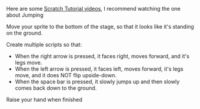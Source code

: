 Here are some [Scratch Tutorial videos](https://drive.google.com/drive/folders/128oYSzZetK25nTV-0YInwofJ_TrGKf3W?usp=sharing), I recommend watching the one about Jumping

Move your sprite to the bottom of the stage, so that it looks like it's standing on the ground.

Create multiple scripts so that:
- When the right arrow is pressed, it faces right, moves forward, and it's legs move.
- When the left arrow is pressed, it faces left, moves forward, it's legs move, and it does NOT flip upside-down.
- When the space bar is pressed, it slowly jumps up and then slowly comes back down to the ground.

Raise your hand when finished

